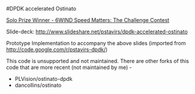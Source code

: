 #DPDK accelerated Ostinato

[Solo Prize Winner - 6WIND Speed Matters: The Challenge Contest](http://www.6wind.com/blog/congratulations-to-winners-of-6winds-inaugural-speed-matters-the-challenge-dpdk-contest-2/)

Slide-deck: http://www.slideshare.net/pstavirs/dpdk-accelerated-ostinato

Prototype Implementation to accompany the above slides (imported from http://code.google.com/r/pstavirs-dpdk/)

This code is unsupported and not maintained. There are other forks of this code that are more recent (not maintained by me) -
* PLVision/ostinato-dpdk
* dancollins/ostinato



